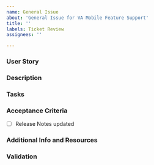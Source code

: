 ```yaml
---
name: General Issue
about: 'General Issue for VA Mobile Feature Support'
title: ''
labels: Ticket Review
assignees: ''

---
```


### User Story
<!--Write a user story (if possible) that conforms to this format:
As [_blank_], 
We need to [_blank_],
So that [_blank_].-->

### Description
<!--What is this ticket trying to accomplish? Be specific about where the scope starts and ends. What business objective are we trying to meet? Specify what should or shouldn't change for the end user.-->

### Tasks
<!--List each-->
<!--Task required to complete the work-->
<!--As a checkbox-->

### Acceptance Criteria
<!--List the things that will help you answer the question: "How do I know when I'm done with this ticket?"-->
- [ ] Release Notes updated

### Additional Info and Resources
<!--A place for any other relevant items. This can include research questions for SPIKEs, assumptions, links to Figma files, etc.-->

### Validation
<!--Internal validation steps and requirements before submitting a PR for external approval-->
